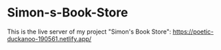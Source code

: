 # Simon-s-Book-Store
This is the live server of my project "Simon's Book Store": https://poetic-duckanoo-190561.netlify.app/
